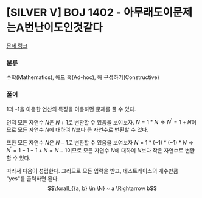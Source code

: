 # [SILVER V] BOJ 1402 - 아무래도이문제는A번난이도인것같다

[문제 링크](https://boj.kr/1402)

### 분류

수학(Mathematics), 애드 혹(Ad-hoc), 해 구성하기(Constructive)

### 풀이

1과 -1을 이용한 연산의 특징을 이용하면 문제를 풀 수 있다.  

먼저 모든 자연수 $N$은 $N+1$로 변환할 수 있음을 보여보자. $N = 1 * N \Rightarrow N^\prime = 1 + N$이므로 모든 자연수 $N$에 대하여 $N$보다 큰 자연수로 변환할 수 있다.  

또한 모든 자연수 $N$은 $N-1$로 변환할 수 있음을 보여보자 $N = 1 * (-1) * (-1) * N \Rightarrow N^\prime = 1 - 1 - 1 + N = N - 1$이므로 모든 자연수 $N$에 대하여 $N$보다 작은 자연수로 변환할 수 있다.  

따라서 다음이 성립한다. 그러므로 모든 입력을 받고, 테스트케이스의 개수만큼 "yes"를 출력하면 된다.
$$\forall_{{a, b} \in \N} ~ a \Rightarrow b$$
